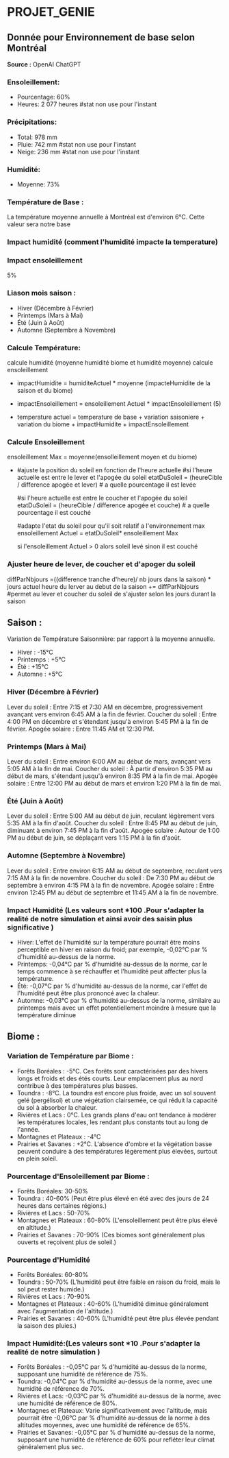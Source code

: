 # PROJET_GENIE
## Donnée pour Environnement de base selon Montréal

**Source :** OpenAI ChatGPT

### Ensoleillement:
- Pourcentage: 60%
- Heures: 2 077 heures #stat non use pour l'instant

### Précipitations:
- Total: 978 mm
- Pluie: 742 mm #stat non use pour l'instant
- Neige: 236 mm #stat non use pour l'instant

### Humidité:
- Moyenne: 73%

### Température de Base :
La température moyenne annuelle à Montréal est d'environ 6°C. Cette valeur sera notre base

### Impact humidité (comment l'humidité impacte la temperature)

### Impact ensoleillement
5% 

### Liason mois saison :
- Hiver (Décembre à Février)
- Printemps (Mars à Mai)
- Été (Juin à Août)
- Automne (Septembre à Novembre)
	
### Calcule Température:
calcule humidité (moyenne humidité biome et humidité moyenne)
calcule ensoleillement

- impactHumidite = humiditeActuel * moyenne (impacteHumidite de la saison et du biome)
- impactEnsoleillement = ensoleillement Actuel * impactEnsoleillement (5)

- temperature actuel  = temperature de base + variation saisoniere + variation du biome + impactHumidite + impactEnsoleillement
	
### Calcule Ensoleillement
ensoleillement Max  = moyenne(ensolleillement moyen et du biome)
	
- #ajuste la position du soleil en fonction de l'heure actuelle 
  #si l'heure actuelle est entre le lever et l'apogée du soleil
  etatDuSoleil = (heureCible / difference apogée et lever) # a quelle pourcentage il est levée

  #si l'heure actuelle est entre le coucher et l'apogée du soleil
  etatDuSoleil = (heureCible / difference apogée et couche) # a quelle pourcentage il est couché

  #adapte l'etat du soleil pour qu'il soit relatif a l'environnement max
  ensoleillement Actuel = etatDuSoleil* ensoleillement Max

  si l'ensoleillement Actuel > 0 alors soleil levé
  sinon il est couché

### Ajuster heure de lever, de coucher et d'apoger du soleil
diffParNbjours =((difference tranche d'heure)/ nb jours dans la saison) * jours actuel
heure du lerver au debut de la saison += diffParNbjours
#permet au lever et coucher du soleil de s'ajuster selon les jours durant la saison
	
## Saison :
Variation de Température Saisonnière:  par rapport à la moyenne annuelle.
- Hiver : -15°C 
- Printemps : +5°C
- Été : +15°C
- Automne : +5°C
		
### Hiver (Décembre à Février)
Lever du soleil : Entre 7:15 et 7:30 AM en décembre, progressivement avançant vers environ 6:45 AM à la fin de février.
Coucher du soleil : Entre 4:00 PM en décembre et s'étendant jusqu'à environ 5:45 PM à la fin de février.
Apogée solaire : Entre 11:45 AM et 12:30 PM.

### Printemps (Mars à Mai)
Lever du soleil : Entre environ 6:00 AM au début de mars, avançant vers 5:05 AM à la fin de mai.
Coucher du soleil : À partir d'environ 5:35 PM au début de mars, s'étendant jusqu'à environ 8:35 PM à la fin de mai.
Apogée solaire : Entre 12:00 PM au début de mars et environ 1:20 PM à la fin de mai.

### Été (Juin à Août)
Lever du soleil : Entre 5:00 AM au début de juin, reculant légèrement vers 5:35 AM à la fin d'août.
Coucher du soleil : Entre 8:45 PM au début de juin, diminuant à environ 7:45 PM à la fin d'août.
Apogée solaire : Autour de 1:00 PM au début de juin, se déplaçant vers 1:15 PM à la fin d'août.

### Automne (Septembre à Novembre)
Lever du soleil : Entre environ 6:15 AM au début de septembre, reculant vers 7:15 AM à la fin de novembre.
Coucher du soleil : De 7:30 PM au début de septembre à environ 4:15 PM à la fin de novembre.
Apogée solaire : Entre environ 12:45 PM au début de septembre et 11:45 AM à la fin de novembre.
	
### Impact Humidité (Les valeurs sont *100 .Pour s'adapter la realité de notre simulation et ainsi avoir des saisin plus significative )
- Hiver: L'effet de l'humidité sur la température pourrait être moins perceptible en hiver en raison du froid; par exemple, -0,02°C par % d'humidité au-dessus de la norme.
- Printemps: -0,04°C par % d'humidité au-dessus de la norme, car le temps commence à se réchauffer et l'humidité peut affecter plus la température.
- Été: -0,07°C par % d'humidité au-dessus de la norme, car l'effet de l'humidité peut être plus prononcé avec la chaleur.
- Automne: -0,03°C par % d'humidité au-dessus de la norme, similaire au printemps mais avec un effet potentiellement moindre à mesure que la température diminue
		
## Biome :

### Variation de Température par Biome :
- Forêts Boréales : -5°C. Ces forêts sont caractérisées par des hivers longs et froids et des étés courts. Leur emplacement plus au nord contribue à des températures plus basses.
- Toundra : -8°C. La toundra est encore plus froide, avec un sol souvent gelé (pergélisol) et une végétation clairsemée, ce qui réduit la capacité du sol à absorber la chaleur.
- Rivières et Lacs : 0°C. Les grands plans d'eau ont tendance à modérer les températures locales, les rendant plus constants tout au long de l'année.
- Montagnes et Plateaux : -4°C 
- Prairies et Savanes : +2°C. L'absence d'ombre et la végétation basse peuvent conduire à des températures légèrement plus élevées, surtout en plein soleil. 	

### Pourcentage d'Ensoleillement par Biome :
- Forêts Boréales: 30-50%
- Toundra : 40-60% (Peut être plus élevé en été avec des jours de 24 heures dans certaines régions.)
- Rivières et Lacs : 50-70%
- Montagnes et Plateaux : 60-80% (L'ensoleillement peut être plus élevé en altitude.)
- Prairies et Savanes : 70-90% (Ces biomes sont généralement plus ouverts et reçoivent plus de soleil.)

### Pourcentage d'Humidité
- Forêts Boréales: 60-80%
- Toundra : 50-70% (L'humidité peut être faible en raison du froid, mais le sol peut rester humide.)
- Rivières et Lacs : 70-90%
- Montagnes et Plateaux : 40-60% (L'humidité diminue généralement avec l'augmentation de l'altitude.)
- Prairies et Savanes : 40-60% (L'humidité peut être plus élevée pendant la saison des pluies.)
		
### Impact Humidité:(Les valeurs sont *10 .Pour s'adapter la realité de notre simulation )
- Forêts Boréales : -0,05°C par % d'humidité au-dessus de la norme, supposant une humidité de référence de 75%.
- Toundra: -0,04°C par % d'humidité au-dessus de la norme, avec une humidité de référence de 70%.
- Rivières et Lacs: -0,03°C par % d'humidité au-dessus de la norme, avec une humidité de référence de 80%.
- Montagnes et Plateaux: Varie significativement avec l'altitude, mais pourrait être -0,06°C par % d'humidité au-dessus de la norme à des altitudes moyennes, avec une humidité de référence de 65%.
- Prairies et Savanes: -0,05°C par % d'humidité au-dessus de la norme, supposant une humidité de référence de 60% pour refléter leur climat généralement plus sec.
